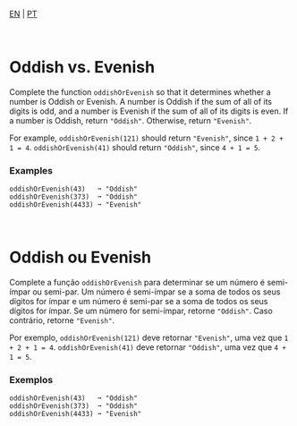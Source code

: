 <a href="#en">EN</a> | <a href="#pt">PT</a><br />

<a name="en" data-type="lang"></a><br />
# Oddish vs. Evenish

Complete the function `oddishOrEvenish` so that it determines whether a number is Oddish or Evenish. A number is Oddish if the sum of all of its digits is odd, and a number is Evenish if the sum of all of its digits is even. If a number is Oddish, return `"Oddish"`. Otherwise, return `"Evenish"`.

For example, `oddishOrEvenish(121)` should return `"Evenish"`, since `1 + 2 + 1 = 4`. `oddishOrEvenish(41)` should return `"Oddish"`, since `4 + 1 = 5`.

### Examples

```
oddishOrEvenish(43)   ➞ "Oddish"
oddishOrEvenish(373)  ➞ "Oddish"
oddishOrEvenish(4433) ➞ "Evenish"
```

<a name="pt" data-type="lang"></a><br />
# Oddish ou Evenish

Complete a função `oddishOrEvenish` para determinar se um número é semi-ímpar ou semi-par. Um número é semi-ímpar se a soma de todos os seus dígitos for ímpar e um número é semi-par se a soma de todos os seus dígitos for ímpar. Se um número for semi-ímpar, retorne `"Oddish"`. Caso contrário, retorne `"Evenish"`.

Por exemplo, `oddishOrEvenish(121)` deve retornar `"Evenish"`, uma vez que `1 + 2 + 1 = 4`. `oddishOrEvenish(41)` deve retornar `"Oddish"`, uma vez que `4 + 1 = 5`.

### Exemplos

```
oddishOrEvenish(43)   ➞ "Oddish"
oddishOrEvenish(373)  ➞ "Oddish"
oddishOrEvenish(4433) ➞ "Evenish"
```